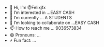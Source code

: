 - 👋 Hi, I’m @Felixjfx
- 👀 I’m interested in ...EASY CASH 
- 🌱 I’m currently  ... A STUDENTS 
- 💞️ I’m looking to collaborate on ...EASY CASH 
- 📫 How to reach me ... 9036573834
- 😄 Pronouns: ...
- ⚡ Fun fact: ...

<!---
Felixjfx/Felixjfx is a ✨ special ✨ repository because its `README.md` (this file) appears on your GitHub profile.
You can click the Preview link to take a look at your changes.
--->

